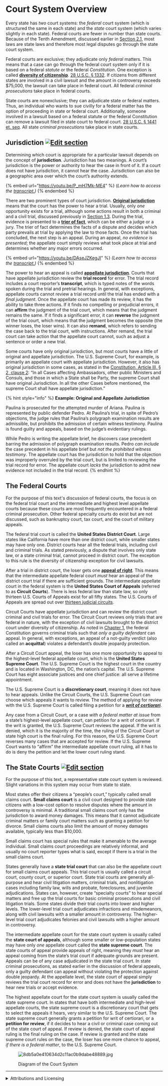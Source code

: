 # Court System Overview

Every state has _two_ court systems: the _federal_ court system (which is structured the same in each state) and the _state_ court system (which varies slightly in each state). Federal courts are fewer in number than state courts. Because of the Tenth Amendment, discussed earlier in [Section 2.1](https://biz.libretexts.org/Courses/Concordia_University_Wisconsin/JPP_207_Substantive_Criminal_Law/02%3A_The_Legal_System_in_the_United_States/2.01%3A_Federalism?readerView#The_Scope_of_State_Law), most laws are state laws and therefore most legal disputes go through the state court system.

Federal courts are exclusive; they adjudicate only _federal_ matters. This means that a case can go through the federal court system only if it is based on a federal _statute_ or the federal _Constitution_. One exception is called [**diversity of citizenship**](https://www.law.cornell.edu/wex/diversity_of_citizenship). [28 U.S.C. § 1332](https://www.law.cornell.edu/uscode/text/28/1332). If citizens from different states are involved in a civil lawsuit and the amount in controversy exceeds $75,000, the lawsuit can take place in federal court. All federal _criminal prosecutions_ take place in federal courts.

State courts are nonexclusive; they can adjudicate state or federal matters. Thus, an individual who wants to sue civilly for a federal matter has the option of proceeding in state or federal court. Additionally, someone involved in a lawsuit based on a federal statute or the federal Constitution can remove a lawsuit filed in state court to federal court. [28 U.S.C. § 1441 et. seq](https://www.law.cornell.edu/uscode/text/28/1441). All state _criminal prosecutions_ take place in state courts.

## Jurisdiction [![Edit section](https://a.mtstatic.com/skins/common/icons/icon-trans.gif?_=a97de9e640dec836ce36fd7e1c341ae98d5ae1fb:site_7336)](https://biz.libretexts.org/Courses/Concordia_University_Wisconsin/JPP_207_Substantive_Criminal_Law/02%3A_The_Legal_System_in_the_United_States/2.03%3A_The_Court_System)

Determining which court is appropriate for a particular lawsuit depends on the concept of **jurisdiction**. Jurisdiction has two meanings. A court’s jurisdiction is the power or authority to hear the case in front of it. If a court does not have jurisdiction, it cannot hear the case. Jurisdiction can also be a geographic area over which the court’s authority extends.

{% embed url="https://youtu.be/P_mH7Mk-ME4" %}
(_Learn how to access the_ [_transcript._](https://ecampusontario.pressbooks.pub/3rdpartytoolsaccessibility/chapter/youtube-transcript-instructions/)_)_
{% endembed %}

There are two prominent types of court jurisdiction. [**Original jurisdiction**](https://www.law.cornell.edu/wex/original_jurisdiction) means that the court has the power to hear a trial. Usually, only _one_ opportunity exists for a trial, although some actions result in both a criminal and a civil trial, discussed previously in [Section 1.3](https://biz.libretexts.org/Courses/Concordia_University_Wisconsin/JPP_207_Substantive_Criminal_Law/01%3A_Introduction_to_Criminal_Law/1.03%3A_The_Difference_Between_Civil_and_Criminal_Law?readerView). During the trial, evidence is presented to a [**trier of fact**](https://www.law.cornell.edu/wex/trier_of_fact), which can be either a judge or a jury. The trier of fact determines the facts of a dispute and decides which party prevails at trial by applying the law to those facts. Once the trial has concluded, the next step is an appeal. During an appeal, _no evidence is presented_; the appellate court simply reviews what took place at trial and determines whether any major errors occurred.

{% embed url="https://youtu.be/DAseJZKegJI" %}
_(Learn how to access the_ [_transcript._](https://ecampusontario.pressbooks.pub/3rdpartytoolsaccessibility/chapter/youtube-transcript-instructions/)_)_
{% endembed %}

The power to hear an appeal is called [**appellate jurisdiction**](https://www.law.cornell.edu/wex/appellate_jurisdiction). Courts that have appellate jurisdiction review the **trial record** for error. The trial record includes a court reporter’s **transcript**, which is typed notes of the words spoken during the trial and pretrial hearings. In general, with exceptions, appellate courts cannot review a trial record until the trial has ended with a _final judgment_. Once the appellate court has made its review, it has the ability to take three actions. If it finds no compelling or prejudicial errors, it can **affirm** the judgment of the trial court, which means that the judgment remains the same. If it finds a significant error, it can **reverse** the judgment of the trial court, which means that the judgment becomes the opposite (the winner loses, the loser wins). It can also **remand**, which refers to sending the case back to the trial court, with instructions. After remand, the trial court can take action that the appellate court cannot, such as adjust a sentence or order a new trial.

Some courts have only original jurisdiction, but most courts have a little of original and appellate jurisdiction. The U.S. Supreme Court, for example, is primarily an appellate court with appellate jurisdiction. However, it also has original jurisdiction in some cases, as stated in the [Constitution, Article III, § 2, clause 2](https://constitution.congress.gov/constitution/article-3/#article-3-section-2-clause-2): “In all Cases affecting Ambassadors, other public Ministers and Consuls, and those in which a State shall be Party, the supreme Court shall have original Jurisdiction. In all the other Cases before mentioned, the supreme Court shall have appellate jurisdiction.”

{% hint style="info" %}
**Example: Original and Appellate Jurisdiction**

Paulina is prosecuted for the attempted murder of Ariana. Paulina is represented by public defender Pedro. At Paulina’s trial, in spite of Pedro’s objections, the judge rules that Paulina’s polygraph examination results are admissible, but prohibits the admission of certain witness testimony. Paulina is found guilty and appeals, based on the judge’s evidentiary rulings.

While Pedro is writing the appellate brief, he discovers case precedent barring the admission of polygraph examination results. Pedro _can include_ the case precedent in his appellate brief but _not the prohibited witness testimony_. The appellate court has the jurisdiction to hold that the objection was improperly overruled by the trial court, but is limited to reviewing the trial record for error. The appellate court _lacks_ the jurisdiction to admit new evidence not included in the trial record.
{% endhint %}

## The Federal Courts

For the purpose of this text's discussion of federal courts, the focus is on the federal trial court and the intermediate and highest level appellate courts because these courts are most frequently encountered in a federal criminal prosecution. Other federal specialty courts do exist but are not discussed, such as bankruptcy court, tax court, and the court of military appeals.

The federal trial court is called the **United States District Court**. Large states like California have more than one district court, while smaller states may have only one. District courts hear all the federal trials, including civil and criminal trials. As stated previously, a dispute that involves only state law, or a state criminal trial, cannot proceed in district court. The exception to this rule is the diversity of citizenship exception for civil lawsuits.

After a trial in district court, the loser gets one [**appeal of right**](https://www.law.cornell.edu/wex/appeal). This means that the intermediate appellate federal court _must_ hear an appeal of the district court trial if there are sufficient grounds. The intermediate appellate court in the federal system is the **United States Court of Appeals** (referred to as **Circuit Courts**). There is less federal law than state law, so only thirteen U.S. Courts of Appeals exist for all fifty states. The U.S. Courts of Appeals are spread out over [thirteen judicial circuits](https://en.wikipedia.org/wiki/United_States_courts_of_appeals#/media/File:US_Court_of_Appeals_and_District_Court_map.svg).

Circuit Courts have appellate jurisdiction and can review the district court criminal and civil trials for error. The Circuit Court reviews only trials that are federal in nature, with the exception of civil lawsuits brought to the district court under diversity of citizenship. As noted in [Chapter 1](https://biz.libretexts.org/Courses/Concordia_University_Wisconsin/JPP_207_Substantive_Criminal_Law/01%3A_Introduction_to_Criminal_Law?readerView), the federal Constitution governs criminal trials such that _only a guilty defendant_ can appeal. In general, with exceptions, an appeal of a not-guilty verdict (also called an **acquittal**) violates a defendant’s double jeopardy protection.

After a Circuit Court appeal, the loser has one more opportunity to appeal to the highest-level federal appellate court, which is the **United States Supreme Court**. The U.S. Supreme Court is the highest court in the country and is located in Washington, DC, the nation’s capital. The U.S. Supreme Court has eight associate justices and one chief justice: all serve a lifetime appointment.

The U.S. Supreme Court is a **discretionary court**, meaning it does not have to hear appeals. Unlike the Circuit Courts, the U.S. Supreme Court can choose which appeals it wants to review. The method of applying for review with the U.S. Supreme Court is called filing a petition for a [_**writ of certiorari**_](https://www.law.cornell.edu/wex/writ_of_certiorari).

Any case from a Circuit Court, or a case _with a federal matter at issue_ from a state’s highest-level appellate court, can petition for a writ of certiorari. If the writ is granted, the U.S. Supreme Court reviews the appeal. If the writ is denied, which it is the majority of the time, the ruling of the Circuit Court or state high court is the final ruling. For this reason, the U.S. Supreme Court reverses many cases that are accepted for review. If the U.S. Supreme Court wants to “affirm” the intermediate appellate court ruling, all it has to do is deny the petition and let the lower court ruling stand.

## The State Courts [![Edit section](https://a.mtstatic.com/skins/common/icons/icon-trans.gif?_=a97de9e640dec836ce36fd7e1c341ae98d5ae1fb:site_7336)](https://biz.libretexts.org/Courses/Concordia_University_Wisconsin/JPP_207_Substantive_Criminal_Law/02%3A_The_Legal_System_in_the_United_States/2.03%3A_The_Court_System)

For the purpose of this text, a representative state court system is reviewed. Slight variations in this system may occur from state to state.

Most states offer their citizens a “people’s court,” typically called small claims court. **Small claims court** is a civil court designed to provide state citizens with a low-cost option to resolve disputes where the amount in controversy is minimal. A traditional small claims court only has the jurisdiction to award money damages. This means that it cannot adjudicate criminal matters or family court matters such as granting a petition for divorce. Small claims courts also limit the amount of money damages available, typically less than $10,000.

Small claims court has special rules that make it amenable to the average individual. Small claims court proceedings are relatively informal, and usually no court reporter types what is said, except if there is a trial in the small claims court.

States generally have a **state trial court** that can also be the appellate court for small claims court appeals. This trial court is usually called a circuit court, county court, or superior court. State trial courts are generally all-purpose and hear civil litigation matters, criminal trials, and nonlitigation cases including family law, wills and probate, foreclosures, and juvenile adjudications. States can, however, create “specialty courts” to hear special matters and free up the trial courts for basic criminal prosecutions and civil litigation trials. Some states divide their trial courts into lower and higher levels. The lower-level trial court adjudicates infractions and misdemeanors, along with civil lawsuits with a smaller amount in controversy. The higher-level trial court adjudicates felonies and civil lawsuits with a higher amount in controversy.

The intermediate appellate court for the state court system is usually called the **state court of appeals**, although some smaller or low-population states may have only _one_ appellate court called the **state supreme court**. The state courts of appeal provide appeals of right, meaning they _must_ hear an appeal coming from the state’s trial court if adequate grounds are present. Appeals can be of any case adjudicated in the state trial court. In state criminal prosecutions, as stated earlier in the discussion of federal appeals, only a guilty defendant can appeal without violating the protection against double jeopardy. At the appellate level, the state court of appeal simply reviews the trial court record for error and does not have the **jurisdiction** to hear new trials or accept evidence.

The highest appellate court for the state court system is usually called the state supreme court. In states that have both intermediate and high-level appellate courts, the state supreme court is a discretionary court that gets to select the appeals it hears, very similar to the U.S. Supreme Court. The state supreme court generally grants a petition for writ of certiorari, or a **petition for review**, if it decides to hear a civil or criminal case coming out of the state court of appeal. If review is denied, the state court of appeal ruling is the final ruling on the case. If review is granted and the state supreme court rules on the case, the loser has one more chance to appeal, _if there is a federal matter_, to the U.S. Supreme Court.

<figure><img src="https://biz.libretexts.org/@api/deki/files/49899/8db5a0e410634d2c11ac0b9dabe48889.jpg?revision=1" alt="8db5a0e410634d2c11ac0b9dabe48889.jpg"><figcaption><p>Diagram of the Court System</p></figcaption></figure>

***

<details>

<summary>Attributions and Licensing</summary>

Except where otherwise noted, this page's content is adapted from [2.3: The Court System](https://biz.libretexts.org/Courses/Concordia_University_Wisconsin/JPP_207_Substantive_Criminal_Law/02%3A_The_Legal_System_in_the_United_States/2.03%3A_The_Court_System) in [_JPP 207 Substantive Criminal Law_](https://biz.libretexts.org/Courses/Concordia_University_Wisconsin/JPP_207_Substantive_Criminal_Law) by Matthew L. Mac Kelly, used under [CC BY 4.0](https://creativecommons.org/licenses/by/4.0/). This page is licensed under [CC BY 4.0](http://creativecommons.org/licenses/by/4.0/?ref=chooser-v1).

<img src="../../.gitbook/assets/CC BY badge.png" alt="" data-size="line">

</details>

&#x20;
